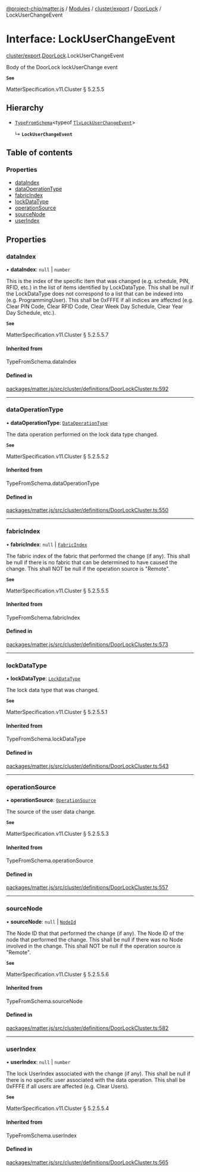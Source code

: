 [@project-chip/matter.js](../README.md) / [Modules](../modules.md) / [cluster/export](../modules/cluster_export.md) / [DoorLock](../modules/cluster_export.DoorLock.md) / LockUserChangeEvent

# Interface: LockUserChangeEvent

[cluster/export](../modules/cluster_export.md).[DoorLock](../modules/cluster_export.DoorLock.md).LockUserChangeEvent

Body of the DoorLock lockUserChange event

**`See`**

MatterSpecification.v11.Cluster § 5.2.5.5

## Hierarchy

- [`TypeFromSchema`](../modules/tlv_export.md#typefromschema)\<typeof [`TlvLockUserChangeEvent`](../modules/cluster_export.DoorLock.md#tlvlockuserchangeevent)\>

  ↳ **`LockUserChangeEvent`**

## Table of contents

### Properties

- [dataIndex](cluster_export.DoorLock.LockUserChangeEvent.md#dataindex)
- [dataOperationType](cluster_export.DoorLock.LockUserChangeEvent.md#dataoperationtype)
- [fabricIndex](cluster_export.DoorLock.LockUserChangeEvent.md#fabricindex)
- [lockDataType](cluster_export.DoorLock.LockUserChangeEvent.md#lockdatatype)
- [operationSource](cluster_export.DoorLock.LockUserChangeEvent.md#operationsource)
- [sourceNode](cluster_export.DoorLock.LockUserChangeEvent.md#sourcenode)
- [userIndex](cluster_export.DoorLock.LockUserChangeEvent.md#userindex)

## Properties

### dataIndex

• **dataIndex**: ``null`` \| `number`

This is the index of the specific item that was changed (e.g. schedule, PIN, RFID, etc.) in the list of
items identified by LockDataType. This shall be null if the LockDataType does not correspond to a list that
can be indexed into (e.g. ProgrammingUser). This shall be 0xFFFE if all indices are affected (e.g. Clear PIN
Code, Clear RFID Code, Clear Week Day Schedule, Clear Year Day Schedule, etc.).

**`See`**

MatterSpecification.v11.Cluster § 5.2.5.5.7

#### Inherited from

TypeFromSchema.dataIndex

#### Defined in

[packages/matter.js/src/cluster/definitions/DoorLockCluster.ts:592](https://github.com/project-chip/matter.js/blob/6d3b6a5d957d88a9231d6ecab4bb41f8133112be/packages/matter.js/src/cluster/definitions/DoorLockCluster.ts#L592)

___

### dataOperationType

• **dataOperationType**: [`DataOperationType`](../enums/cluster_export.DoorLock.DataOperationType.md)

The data operation performed on the lock data type changed.

**`See`**

MatterSpecification.v11.Cluster § 5.2.5.5.2

#### Inherited from

TypeFromSchema.dataOperationType

#### Defined in

[packages/matter.js/src/cluster/definitions/DoorLockCluster.ts:550](https://github.com/project-chip/matter.js/blob/6d3b6a5d957d88a9231d6ecab4bb41f8133112be/packages/matter.js/src/cluster/definitions/DoorLockCluster.ts#L550)

___

### fabricIndex

• **fabricIndex**: ``null`` \| [`FabricIndex`](../modules/datatype_export.md#fabricindex)

The fabric index of the fabric that performed the change (if any). This shall be null if there is no fabric
that can be determined to have caused the change. This shall NOT be null if the operation source is "Remote".

**`See`**

MatterSpecification.v11.Cluster § 5.2.5.5.5

#### Inherited from

TypeFromSchema.fabricIndex

#### Defined in

[packages/matter.js/src/cluster/definitions/DoorLockCluster.ts:573](https://github.com/project-chip/matter.js/blob/6d3b6a5d957d88a9231d6ecab4bb41f8133112be/packages/matter.js/src/cluster/definitions/DoorLockCluster.ts#L573)

___

### lockDataType

• **lockDataType**: [`LockDataType`](../enums/cluster_export.DoorLock.LockDataType.md)

The lock data type that was changed.

**`See`**

MatterSpecification.v11.Cluster § 5.2.5.5.1

#### Inherited from

TypeFromSchema.lockDataType

#### Defined in

[packages/matter.js/src/cluster/definitions/DoorLockCluster.ts:543](https://github.com/project-chip/matter.js/blob/6d3b6a5d957d88a9231d6ecab4bb41f8133112be/packages/matter.js/src/cluster/definitions/DoorLockCluster.ts#L543)

___

### operationSource

• **operationSource**: [`OperationSource`](../enums/cluster_export.DoorLock.OperationSource.md)

The source of the user data change.

**`See`**

MatterSpecification.v11.Cluster § 5.2.5.5.3

#### Inherited from

TypeFromSchema.operationSource

#### Defined in

[packages/matter.js/src/cluster/definitions/DoorLockCluster.ts:557](https://github.com/project-chip/matter.js/blob/6d3b6a5d957d88a9231d6ecab4bb41f8133112be/packages/matter.js/src/cluster/definitions/DoorLockCluster.ts#L557)

___

### sourceNode

• **sourceNode**: ``null`` \| [`NodeId`](../modules/datatype_export.md#nodeid)

The Node ID that that performed the change (if any). The Node ID of the node that performed the change. This
shall be null if there was no Node involved in the change. This shall NOT be null if the operation source is
"Remote".

**`See`**

MatterSpecification.v11.Cluster § 5.2.5.5.6

#### Inherited from

TypeFromSchema.sourceNode

#### Defined in

[packages/matter.js/src/cluster/definitions/DoorLockCluster.ts:582](https://github.com/project-chip/matter.js/blob/6d3b6a5d957d88a9231d6ecab4bb41f8133112be/packages/matter.js/src/cluster/definitions/DoorLockCluster.ts#L582)

___

### userIndex

• **userIndex**: ``null`` \| `number`

The lock UserIndex associated with the change (if any). This shall be null if there is no specific user
associated with the data operation. This shall be 0xFFFE if all users are affected (e.g. Clear Users).

**`See`**

MatterSpecification.v11.Cluster § 5.2.5.5.4

#### Inherited from

TypeFromSchema.userIndex

#### Defined in

[packages/matter.js/src/cluster/definitions/DoorLockCluster.ts:565](https://github.com/project-chip/matter.js/blob/6d3b6a5d957d88a9231d6ecab4bb41f8133112be/packages/matter.js/src/cluster/definitions/DoorLockCluster.ts#L565)
